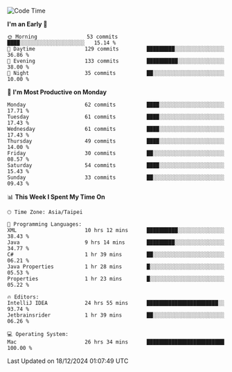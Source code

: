 <!--START_SECTION:waka-->
![Code Time](http://img.shields.io/badge/Code%20Time-1%2C532%20hrs%2039%20mins-blue)

**I'm an Early 🐤** 

```text
🌞 Morning                53 commits          ████░░░░░░░░░░░░░░░░░░░░░   15.14 % 
🌆 Daytime                129 commits         █████████░░░░░░░░░░░░░░░░   36.86 % 
🌃 Evening                133 commits         ██████████░░░░░░░░░░░░░░░   38.00 % 
🌙 Night                  35 commits          ██░░░░░░░░░░░░░░░░░░░░░░░   10.00 % 
```
📅 **I'm Most Productive on Monday** 

```text
Monday                   62 commits          ████░░░░░░░░░░░░░░░░░░░░░   17.71 % 
Tuesday                  61 commits          ████░░░░░░░░░░░░░░░░░░░░░   17.43 % 
Wednesday                61 commits          ████░░░░░░░░░░░░░░░░░░░░░   17.43 % 
Thursday                 49 commits          ████░░░░░░░░░░░░░░░░░░░░░   14.00 % 
Friday                   30 commits          ██░░░░░░░░░░░░░░░░░░░░░░░   08.57 % 
Saturday                 54 commits          ████░░░░░░░░░░░░░░░░░░░░░   15.43 % 
Sunday                   33 commits          ██░░░░░░░░░░░░░░░░░░░░░░░   09.43 % 
```


📊 **This Week I Spent My Time On** 

```text
🕑︎ Time Zone: Asia/Taipei

💬 Programming Languages: 
XML                      10 hrs 12 mins      ██████████░░░░░░░░░░░░░░░   38.43 % 
Java                     9 hrs 14 mins       █████████░░░░░░░░░░░░░░░░   34.77 % 
C#                       1 hr 39 mins        ██░░░░░░░░░░░░░░░░░░░░░░░   06.21 % 
Java Properties          1 hr 28 mins        █░░░░░░░░░░░░░░░░░░░░░░░░   05.53 % 
Properties               1 hr 23 mins        █░░░░░░░░░░░░░░░░░░░░░░░░   05.22 % 

🔥 Editors: 
IntelliJ IDEA            24 hrs 55 mins      ███████████████████████░░   93.74 % 
Jetbrainsrider           1 hr 39 mins        ██░░░░░░░░░░░░░░░░░░░░░░░   06.26 % 

💻 Operating System: 
Mac                      26 hrs 34 mins      █████████████████████████   100.00 % 
```


 Last Updated on 18/12/2024 01:07:49 UTC
<!--END_SECTION:waka-->
